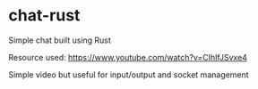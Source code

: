 # chat-rust

Simple chat built using Rust

Resource used: https://www.youtube.com/watch?v=CIhlfJSvxe4

Simple video but useful for input/output and socket management
